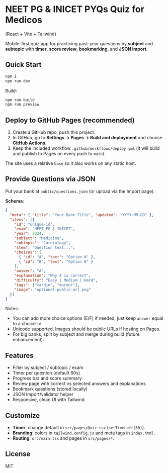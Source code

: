 # NEET PG & INICET PYQs Quiz for Medicos
(React + Vite + Tailwind)

Mobile-first quiz app for practicing past-year questions by **subject** and **subtopic** with **timer**, **score review**, **bookmarking**, and **JSON import**.

## Quick Start

```bash
npm i
npm run dev
```

Build:
```bash
npm run build
npm run preview
```

## Deploy to GitHub Pages (recommended)

1. Create a GitHub repo, push this project.
2. In GitHub, go to **Settings → Pages → Build and deployment** and choose **GitHub Actions**.
3. Keep the included workflow `.github/workflows/deploy.yml` (it will build and publish to Pages on every push to `main`).

The site uses a relative `base` so it also works on any static host.

## Provide Questions via JSON

Put your bank at `public/questions.json` (or upload via the Import page).

**Schema**:
```json
{
  "meta": { "title": "Your Bank Title", "updated": "YYYY-MM-DD" },
  "items": [{
    "id": "unique-id",
    "exam": "NEET PG | INICET",
    "year": 2024,
    "subject": "Medicine",
    "subtopic": "Cardiology",
    "stem": "Question text...",
    "choices": [
      { "id": "A", "text": "Option A" },
      { "id": "B", "text": "Option B" }
    ],
    "answer": "A",
    "explanation": "Why A is correct",
    "difficulty": "Easy | Medium | Hard",
    "tags": ["cardio", "murmur"],
    "image": "optional-public-url.png"
  }]
}
```

Notes:
- You can add more choice options (E/F) if needed; just keep `answer` equal to a choice `id`.
- Unicode supported. Images should be public URLs if hosting on Pages.
- For big banks, split by subject and merge during build (future enhancement).

## Features

- Filter by subject / subtopic / exam
- Timer per question (default 60s)
- Progress bar and score summary
- Review page with correct vs selected answers and explanations
- Bookmark questions (stored locally)
- JSON Import/validator helper
- Responsive, clean UI with Tailwind

## Customize

- **Timer**: change default in `src/pages/Quiz.tsx` (`setTimeLeft(60)`).
- **Branding**: colors in `tailwind.config.js` and meta tags in `index.html`.
- **Routing**: `src/main.tsx` and pages in `src/pages/*`.

## License
MIT
